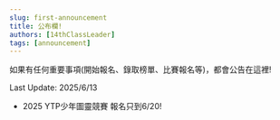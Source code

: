 ```yaml
---
slug: first-announcement
title: 公布欄!
authors: [14thClassLeader]
tags: [announcement]
---
```

如果有任何重要事項(開始報名、錄取榜單、比賽報名等)，都會公告在這裡!

<!-- truncate -->
Last Update: 2025/6/13

- 2025 YTP少年圖靈競賽 報名只到6/20!
